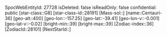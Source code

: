 ﻿---
location: [-39.41,-157.25,400]
type: Station
tags:
- astro/Star

---
SpocWebEntityId: 27728
isDeleted: false
isReadOnly: false
confidential: public
[star-class::G8]
[star-class-id::28191]
[Mass-sol::]
[name::Centauri-36]
[geo-alt::400]
[geo-lon::-157.25]
[geo-lat::-39.41]
[geo-lon-v::-0.001]
[geo-lat-v::-0.02]
[bright-min::39]
[bright-max::39]
[Zodiac-index::36]
[ZodiacId::28101]
[NextStarId::]

